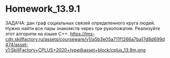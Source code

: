 # Homework_13.9.1

ЗАДАЧА: дан граф социальных связей определенного круга людей. Нужно найти все пары знакомств через три рукопожатия. Реализуйте этот алгоритм на языке C++. 
https://lms-cdn.skillfactory.ru/assets/courseware/v1/a5b3e05a711f1266a7ba17d8d699d474/asset-v1:SkillFactory+CPLUS+2020+type@asset+block/cplus_13.9m.png
